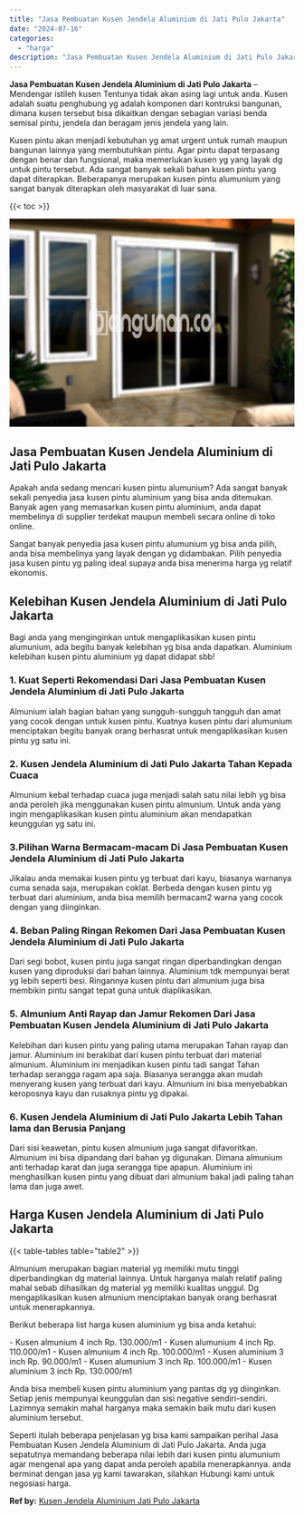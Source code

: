 ```yaml
---
title: "Jasa Pembuatan Kusen Jendela Aluminium di Jati Pulo Jakarta"
date: "2024-07-16"
categories: 
  - "harga"
description: "Jasa Pembuatan Kusen Jendela Aluminium di Jati Pulo Jakarta. Seperti itulah beberapa penjelasan yg bisa kami sampaikan perihal Jasa Pembuatan Kusen Jendela A..."
---
```


**Jasa Pembuatan Kusen Jendela Aluminium di Jati Pulo Jakarta** – Mendengar istileh kusen Tentunya tidak akan asing lagi untuk anda. Kusen adalah suatu penghubung yg adalah komponen dari kontruksi bangunan, dimana kusen tersebut bisa dikaitkan dengan sebagian variasi benda semisal pintu, jendela dan beragam jenis jendela yang lain.

Kusen pintu akan menjadi kebutuhan yg amat urgent untuk rumah maupun bangunan lainnya yang membutuhkan pintu. Agar pintu dapat terpasang dengan benar dan fungsional, maka memerlukan kusen yg yang layak dg untuk pintu tersebut. Ada sangat banyak sekali bahan kusen pintu yang dapat diterapkan. Beberapanya merupakan kusen pintu alumunium yang sangat banyak diterapkan oleh masyarakat di luar sana.

{{< toc >}}

![Jasa Pembuatan Kusen Jendela Aluminium di Jati Pulo Jakarta](/images/harga-kusen-jendela-alumunium-30.png)

## Jasa Pembuatan Kusen Jendela Aluminium di Jati Pulo Jakarta

Apakah anda sedang mencari kusen pintu alumunium? Ada sangat banyak sekali penyedia jasa kusen pintu aluminium yang bisa anda ditemukan. Banyak agen yang memasarkan kusen pintu aluminium, anda dapat membelinya di supplier terdekat maupun membeli secara online di toko online.

Sangat banyak penyedia jasa kusen pintu alumunium yg bisa anda pilih, anda bisa membelinya yang layak dengan yg didambakan. Pilih penyedia jasa kusen pintu yg paling ideal supaya anda bisa menerima harga yg relatif ekonomis.

## Kelebihan Kusen Jendela Aluminium di Jati Pulo Jakarta

Bagi anda yang menginginkan untuk mengaplikasikan kusen pintu alumunium, ada begitu banyak kelebihan yg bisa anda dapatkan. Aluminium kelebihan kusen pintu aluminium yg dapat didapat sbb!

### 1\. Kuat Seperti Rekomendasi Dari Jasa Pembuatan Kusen Jendela Aluminium di Jati Pulo Jakarta

Almunium ialah bagian bahan yang sungguh-sungguh tangguh dan amat yang cocok dengan untuk kusen pintu. Kuatnya kusen pintu dari alumunium menciptakan begitu banyak orang berhasrat untuk mengaplikasikan kusen pintu yg satu ini.

### 2\. Kusen Jendela Aluminium di Jati Pulo Jakarta Tahan Kepada Cuaca

Almunium kebal terhadap cuaca juga menjadi salah satu nilai lebih yg bisa anda peroleh jika menggunakan kusen pintu almunium. Untuk anda yang ingin mengaplikasikan kusen pintu aluminium akan mendapatkan keunggulan yg satu ini.

### 3.Pilihan Warna Bermacam-macam Di Jasa Pembuatan Kusen Jendela Aluminium di Jati Pulo Jakarta

Jikalau anda memakai kusen pintu yg terbuat dari kayu, biasanya warnanya cuma senada saja, merupakan coklat. Berbeda dengan kusen pintu yg terbuat dari aluminium, anda bisa memilih bermacam2 warna yang cocok dengan yang diinginkan.

### 4\. Beban Paling Ringan Rekomen Dari Jasa Pembuatan Kusen Jendela Aluminium di Jati Pulo Jakarta

Dari segi bobot, kusen pintu juga sangat ringan diperbandingkan dengan kusen yang diproduksi dari bahan lainnya. Aluminium tdk mempunyai berat yg lebih seperti besi. Ringannya kusen pintu dari almunium juga bisa membikin pintu sangat tepat guna untuk diaplikasikan.

### 5\. Almunium Anti Rayap dan Jamur Rekomen Dari Jasa Pembuatan Kusen Jendela Aluminium di Jati Pulo Jakarta

Kelebihan dari kusen pintu yang paling utama merupakan Tahan rayap dan jamur. Aluminium ini berakibat dari kusen pintu terbuat dari material almunium. Aluminium ini menjadikan kusen pintu tadi sangat Tahan terhadap serangga ragam apa saja. Biasanya serangga akan mudah menyerang kusen yang terbuat dari kayu. Almunium ini bisa menyebabkan keroposnya kayu dan rusaknya pintu yg dipakai.

### 6\. Kusen Jendela Aluminium di Jati Pulo Jakarta Lebih Tahan lama dan Berusia Panjang

Dari sisi keawetan, pintu kusen almunium juga sangat difavoritkan. Almunium ini bisa dipandang dari bahan yg digunakan. Dimana almunium anti terhadap karat dan juga serangga tipe apapun. Aluminium ini menghasilkan kusen pintu yang dibuat dari almunium bakal jadi paling tahan lama dan juga awet.

## Harga Kusen Jendela Aluminium di Jati Pulo Jakarta

{{< table-tables table="table2" >}}

Almunium merupakan bagian material yg memiliki mutu tinggi diperbandingkan dg material lainnya. Untuk harganya malah relatif paling mahal sebab dihasilkan dg material yg memiliki kualitas unggul. Dg mengaplikasikan kusen almunium menciptakan banyak orang berhasrat untuk menerapkannya.

Berikut beberapa list harga kusen aluminium yg bisa anda ketahui:

\- Kusen almunium 4 inch Rp. 130.000/m1 - Kusen alumunium 4 inch Rp. 110.000/m1 - Kusen almunium 4 inch Rp. 100.000/m1 - Kusen aluminium 3 inch Rp. 90.000/m1 - Kusen alumunium 3 inch Rp. 100.000/m1 - Kusen aluminium 3 inch Rp. 130.000/m1

Anda bisa membeli kusen pintu aluminium yang pantas dg yg diinginkan. Setiap jenis mempunyai keunggulan dan sisi negative sendiri-sendiri. Lazimnya semakin mahal harganya maka semakin baik mutu dari kusen aluminium tersebut.

Seperti itulah beberapa penjelasan yg bisa kami sampaikan perihal Jasa Pembuatan Kusen Jendela Aluminium di Jati Pulo Jakarta. Anda juga sepatutnya memandang beberapa nilai lebih dari kusen pintu alumunium agar mengenal apa yang dapat anda peroleh apabila menerapkannya. anda berminat dengan jasa yg kami tawarakan, silahkan Hubungi kami untuk negosiasi harga.

**Ref by:** [Kusen Jendela Aluminium Jati Pulo Jakarta](https://id.wikipedia.org/wiki/Kusen)
